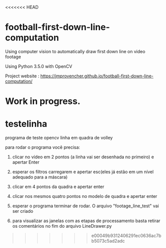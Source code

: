 <<<<<<< HEAD
# football-first-down-line-computation
Using computer vision to automatically draw first down line on video footage

Using Python 3.5.0 with OpenCV

Project website : https://jmprovencher.github.io/football-first-down-line-computation/

Work in progress.
=======
# testelinha
programa de teste opencv linha em quadra de volley

para rodar o programa você precisa:

1) clicar no vídeo em 2 pontos (a linha vai ser desenhada no primeiro) e apertar Enter

2) esperar os filtros carregarem e apertar esc(eles já estão em um nível adequado para a máscara)

3) clicar em 4 pontos da quadra e apertar enter

4) clicar nos mesmos quatro pontos no modelo de quadra e apertar enter

5) esperar o programa terminar de rodar. O arquivo "footage_line_test" vai ser criado 

6) para visualizar as janelas com as etapas de processamento basta retirar os comentários no fim do arquivo LineDrawer.py
>>>>>>> e00049b9312406291ec0636ac7bb5073c5ad2adc
